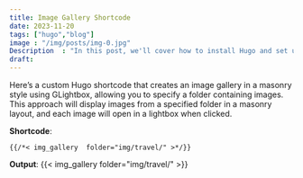 ```yaml
---
title: Image Gallery Shortcode
date: 2023-11-20
tags: ["hugo","blog"]
image : "/img/posts/img-0.jpg"
Description  : "In this post, we'll cover how to install Hugo and set up your first website with the Lightbi theme..."
draft:
---
```


Here’s a custom Hugo shortcode that creates an image gallery in a masonry style using GLightbox, allowing you to specify a folder containing images. This approach will display images from a specified folder in a masonry layout, and each image will open in a lightbox when clicked.

**Shortcode**:  
```
{{/*< img_gallery  folder="img/travel/" >*/}}
```

**Output**:
{{< img_gallery  folder="img/travel/" >}}